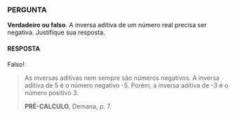 ### PERGUNTA

**Verdadeiro ou falso**. A inversa aditiva de um
número real precisa ser negativa. Justifique sua
resposta.

#### RESPOSTA

Falso!

> As inversas aditivas nem sempre são números negativos. A inversa aditiva de 5 é o número negativo -5. Porém, a inversa aditiva de -3 é o número positivo 3.
> 
> **PRÉ-CALCULO**, Demana, p. 7.

